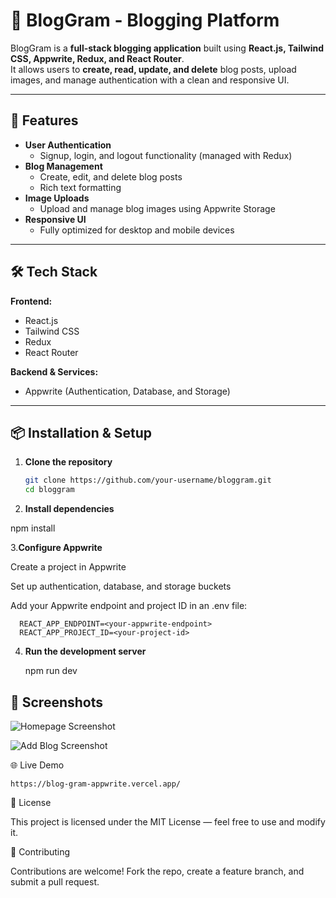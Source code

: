 # 📓 BlogGram - Blogging Platform

BlogGram is a **full-stack blogging application** built using **React.js, Tailwind CSS, Appwrite, Redux, and React Router**.  
It allows users to **create, read, update, and delete** blog posts, upload images, and manage authentication with a clean and responsive UI.

---

## 🚀 Features

- **User Authentication**  
  - Signup, login, and logout functionality (managed with Redux)
- **Blog Management**  
  - Create, edit, and delete blog posts
  - Rich text formatting
- **Image Uploads**  
  - Upload and manage blog images using Appwrite Storage
- **Responsive UI**  
  - Fully optimized for desktop and mobile devices

---

## 🛠️ Tech Stack

**Frontend:**
- React.js
- Tailwind CSS
- Redux
- React Router

**Backend & Services:**
- Appwrite (Authentication, Database, and Storage)

---

## 📦 Installation & Setup

1. **Clone the repository**
   ```bash
   git clone https://github.com/your-username/bloggram.git
   cd bloggram
2. **Install dependencies**

npm install


3.**Configure Appwrite**

Create a project in Appwrite

Set up authentication, database, and storage buckets

Add your Appwrite endpoint and project ID in an .env file:

      REACT_APP_ENDPOINT=<your-appwrite-endpoint>
      REACT_APP_PROJECT_ID=<your-project-id>


4. **Run the development server**

      npm run dev



      
## 📸 Screenshots

![Homepage Screenshot](./src/assets/Screenshot%202025-08-14%20at%2015.58.30.png)

![Add Blog Screenshot](./src/assets/Screenshot%202025-08-14%20at%2016.41.05.png)



🌐 Live Demo

    https://blog-gram-appwrite.vercel.app/

📜 License

This project is licensed under the MIT License — feel free to use and modify it.

🤝 Contributing

Contributions are welcome! Fork the repo, create a feature branch, and submit a pull request.

